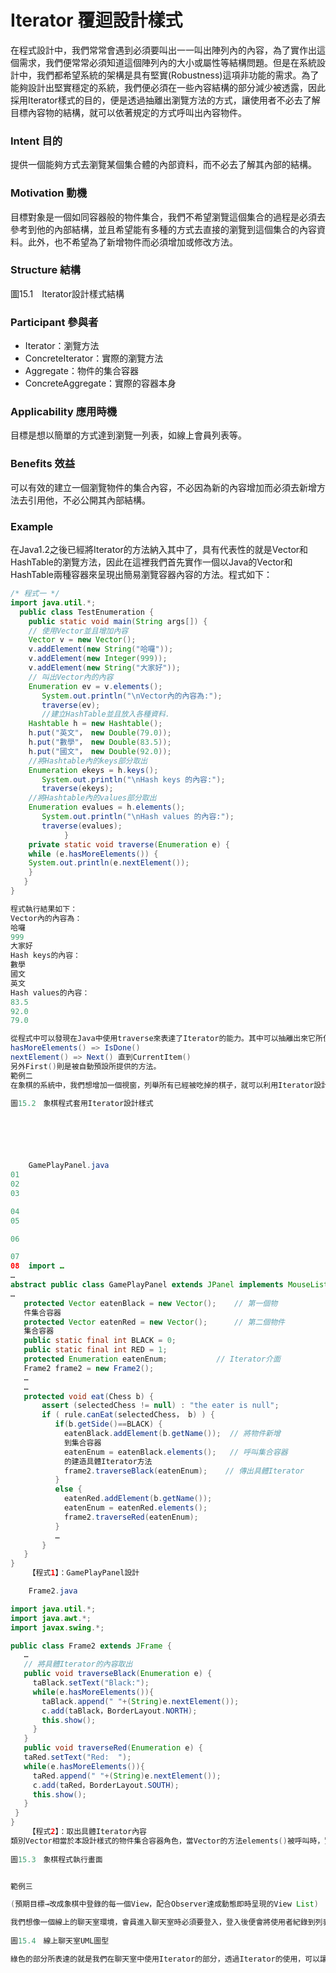 # Iterator 覆迴設計樣式

在程式設計中，我們常常會遇到必須要叫出一一叫出陣列內的內容，為了實作出這個需求，我們便常常必須知道這個陣列內的大小或屬性等結構問題。但是在系統設計中，我們都希望系統的架構是具有堅實(Robustness)這項非功能的需求。為了能夠設計出堅實穩定的系統，我們便必須在一些內容結構的部分減少被透露，因此採用Iterator樣式的目的，便是透過抽離出瀏覽方法的方式，讓使用者不必去了解目標內容物的結構，就可以依著規定的方式呼叫出內容物件。

### Intent 目的
提供一個能夠方式去瀏覽某個集合體的內部資料，而不必去了解其內部的結構。

### Motivation 動機

目標對象是一個如同容器般的物件集合，我們不希望瀏覽這個集合的過程是必須去參考到他的內部結構，並且希望能有多種的方式去直接的瀏覽到這個集合的內容資料。此外，也不希望為了新增物件而必須增加或修改方法。

### Structure 結構
 
圖15.1　Iterator設計樣式結構

### Participant 參與者
- Iterator：瀏覽方法
- ConcreteIterator：實際的瀏覽方法
- Aggregate：物件的集合容器
- ConcreteAggregate：實際的容器本身

### Applicability 應用時機

目標是想以簡單的方式達到瀏覽一列表，如線上會員列表等。

### Benefits 效益
可以有效的建立一個瀏覽物件的集合內容，不必因為新的內容增加而必須去新增方法去引用他，不必公開其內部結構。


### Example 
在Java1.2之後已經將Iterator的方法納入其中了，具有代表性的就是Vector和HashTable的瀏覽方法，因此在這裡我們首先實作一個以Java的Vector和HashTable兩種容器來呈現出簡易瀏覽容器內容的方法。程式如下：

```java
/* 程式一 */
import java.util.*;
  public class TestEnumeration {
    public static void main(String args[]) {
	// 使用Vector並且增加內容
    Vector v = new Vector();
    v.addElement(new String("哈囉"));
    v.addElement(new Integer(999));
    v.addElement(new String("大家好"));
	// 叫出Vector內的內容
    Enumeration ev = v.elements();
       System.out.println("\nVector內的內容為:");
       traverse(ev);
       //建立HashTable並且放入各種資料.
    Hashtable h = new Hashtable();
    h.put("英文"， new Double(79.0));
    h.put("數學"， new Double(83.5));
    h.put("國文"， new Double(92.0));
	//將Hashtable內的keys部分取出
    Enumeration ekeys = h.keys();
       System.out.println("\nHash keys 的內容:");
       traverse(ekeys);
	//將Hashtable內的values部分取出
    Enumeration evalues = h.elements();
       System.out.println("\nHash values 的內容:");
       traverse(evalues);
            }
	private static void traverse(Enumeration e) {
	while (e.hasMoreElements()) {
	System.out.println(e.nextElement());
	}
   }
}

程式執行結果如下：
Vector內的內容為：
哈囉
999
大家好
Hash keys的內容：
數學
國文
英文
Hash values的內容：
83.5
92.0
79.0

從程式中可以發現在Java中使用traverse來表達了Iterator的能力。其中可以抽離出來它所使用的幾個方法，剛好可以對應到Iterator所使用的方法。
hasMoreElements() => IsDone()
nextElement() => Next() 直到CurrentItem()
另外First()則是被自動預設所提供的方法。
範例二
在象棋的系統中，我們想增加一個視窗，列舉所有已經被吃掉的棋子，就可以利用Iterator設計樣式。UML類別圖以及程式如圖15.2：
 
圖15.2　象棋程式套用Iterator設計樣式






	GamePlayPanel.java
01
02
03

04
05

06

07
08	import …
…
abstract public class GamePlayPanel extends JPanel implements MouseListener {
…
   protected Vector eatenBlack = new Vector();    // 第一個物
   件集合容器
   protected Vector eatenRed = new Vector();      // 第二個物件
   集合容器
   public static final int BLACK = 0;
   public static final int RED = 1;
   protected Enumeration eatenEnum;           // Iterator介面
   Frame2 frame2 = new Frame2();
   …
   …
   protected void eat(Chess b) {
       assert (selectedChess != null) : "the eater is null";
       if ( rule.canEat(selectedChess， b) ) {
          if(b.getSide()==BLACK) {
            eatenBlack.addElement(b.getName());  // 將物件新增
            到集合容器
            eatenEnum = eatenBlack.elements();   // 呼叫集合容器
            的建造具體Iterator方法
            frame2.traverseBlack(eatenEnum);    // 傳出具體Iterator
          }
          else {
            eatenRed.addElement(b.getName());
            eatenEnum = eatenRed.elements();
            frame2.traverseRed(eatenEnum);
          }
          …
       }
   }
}
	【程式1】：GamePlayPanel設計

	Frame2.java

import java.util.*;
import java.awt.*;
import javax.swing.*;

public class Frame2 extends JFrame {
   …
   // 將具體Iterator的內容取出
   public void traverseBlack(Enumeration e) {
     taBlack.setText("Black:");
     while(e.hasMoreElements()){
       taBlack.append(" "+(String)e.nextElement());
       c.add(taBlack，BorderLayout.NORTH);
       this.show();
     }
   }
   public void traverseRed(Enumeration e) {
   taRed.setText("Red:  ");
   while(e.hasMoreElements()){
     taRed.append(" "+(String)e.nextElement());
     c.add(taRed，BorderLayout.SOUTH);
     this.show();
   }
 }
}
	【程式2】：取出具體Iterator內容
類別Vector相當於本設計樣式的物件集合容器角色，當Vector的方法elements()被呼叫時，實際上會建造並回傳一個實作Enumeration介面的VectorEnumerator類別的物件，VectorEnumerator相當於此設計樣式的實際瀏覽方法角色，Enumeration介面則相當於瀏覽方法角色，最後frame2類別的方法透過VectorEnumerator的hasMoreElement()方法和nextElement()方法一一取出集合容器的內容，注意此處frame2類別的方法只能透過實際瀏覽方法角色去瀏覽物件集合容器內容而無法做新增、修改的動作。
  
圖15.3　象棋程式執行畫面


範例三

(預期目標→改成象棋中登錄的每一個View，配合Observer達成動態即時呈現的View List)

我們想像一個線上的聊天室環境，會員進入聊天室時必須要登入，登入後便會將使用者紀錄到列表(List)中，列表內所紀錄的就是反覆而簡單的會員暱稱和鏈結，這樣的需求很符合Iterator所設計來解決的問題，因此這時我們可以將列表的功能需求，使用Iterator樣式來達到，讓Iterator的反覆特性，走完每一個登入的資料，這樣就達到我們想要的List功能了。相關功能描述的UML如圖15.4：
 
圖15.4　線上聊天室UML圖型

綠色的部分所表達的就是我們在聊天室中使用Iterator的部分，透過Iterator的使用，可以讓系統瀏覽列表的的方法簡單的達成。
